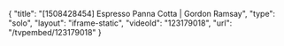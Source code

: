{
    "title": "[1508428454] Espresso Panna Cotta | Gordon Ramsay",
    "type": "solo",
    "layout": "iframe-static",
    "videoId": "123179018",
    "url": "\/tvpembed\/123179018"
}